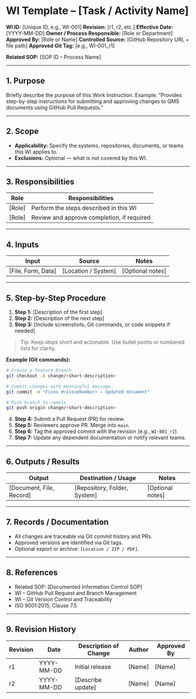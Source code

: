 # WI Template – [Task / Activity Name]

**WI ID:** [Unique ID, e.g., WI-001]
**Revision:** [r1, r2, etc.]
**Effective Date:** [YYYY-MM-DD]
**Owner / Process Responsible:** [Role or Department]
**Approved By:** [Role or Name]
**Controlled Source:** [GitHub Repository URL + file path]
**Approved Git Tag:** [e.g., WI-001_r1]

**Related SOP:** [SOP ID – Process Name]

---

## **1. Purpose**

Briefly describe the purpose of this Work Instruction.
Example: “Provides step-by-step instructions for submitting and approving changes to QMS documents using GitHub Pull Requests.”

---

## **2. Scope**

* **Applicability:** Specify the systems, repositories, documents, or teams this WI applies to.
* **Exclusions:** Optional — what is not covered by this WI.

---

## **3. Responsibilities**

| Role | Responsibilities |
|------|-----------------|
| [Role] | Perform the steps described in this WI |
| [Role] | Review and approve completion, if required |

---

## **4. Inputs**

| Input | Source | Notes |
|-------|--------|-------|
| [File, Form, Data] | [Location / System] | [Optional notes] |

---

## **5. Step-by-Step Procedure**

1. **Step 1:** [Description of the first step]
2. **Step 2:** [Description of the next step]
3. **Step 3:** [Include screenshots, Git commands, or code snippets if needed]

> Tip: Keep steps short and actionable. Use bullet points or numbered lists for clarity.

**Example (Git commands):**

```bash
# Create a feature branch
git checkout -b change/<short-description>

# Commit changes with meaningful message
git commit -m "Fixes #<IssueNumber> – Updated document"

# Push branch to remote
git push origin change/<short-description>
````

4. **Step 4:** Submit a Pull Request (PR) for review.
5. **Step 5:** Reviewers approve PR. Merge into `main`.
6. **Step 6:** Tag the approved commit with the revision (e.g., `WI-001_r2`).
7. **Step 7:** Update any dependent documentation or notify relevant teams.

---

## **6. Outputs / Results**

| Output                   | Destination / Usage          | Notes            |
| ------------------------ | ---------------------------- | ---------------- |
| [Document, File, Record] | [Repository, Folder, System] | [Optional notes] |

---

## **7. Records / Documentation**

* All changes are traceable via Git commit history and PRs.
* Approved versions are identified via Git tags.
* Optional export or archive: `[Location / ZIP / PDF]`.

---

## **8. References**

* Related SOP: [Documented Information Control SOP]
* WI – GitHub Pull Request and Branch Management
* WI – Git Version Control and Traceability
* ISO 9001:2015, Clause 7.5

---

## **9. Revision History**

| Revision | Date       | Description of Change | Author | Approved By |
| -------- | ---------- | --------------------- | ------ | ----------- |
| r1       | YYYY-MM-DD | Initial release       | [Name] | [Name]      |
| r2       | YYYY-MM-DD | [Describe update]     | [Name] | [Name]      |
